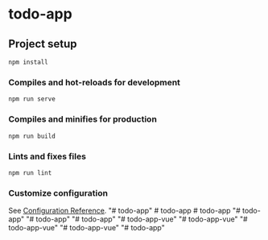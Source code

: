 # todo-app

## Project setup
```
npm install
```

### Compiles and hot-reloads for development
```
npm run serve
```

### Compiles and minifies for production
```
npm run build
```

### Lints and fixes files
```
npm run lint
```

### Customize configuration
See [Configuration Reference](https://cli.vuejs.org/config/).
"# todo-app" 
#   t o d o - a p p  
 # todo-app
"# todo-app" 
"# todo-app" 
"# todo-app" 
"# todo-app-vue" 
"# todo-app-vue" 
"# todo-app-vue" 
"# todo-app-vue" 
"# todo-app" 
